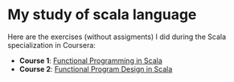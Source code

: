 # My study of scala language

Here are the exercises (without assigments) I did during the Scala
specialization in Coursera:

* **Course 1**: [Functional Programming in Scala](https://www.coursera.org/learn/progfun1)
* **Course 2**: [Functional Program Design in Scala](https://www.coursera.org/learn/progfun2)
